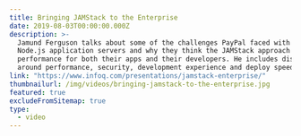 ```yaml
---
title: Bringing JAMStack to the Enterprise
date: 2019-08-03T00:00:00.000Z
description: >-
  Jamund Ferguson talks about some of the challenges PayPal faced with their
  Node.js application servers and why they think the JAMStack approach improves
  performance for both their apps and their developers. He includes discussions
  around performance, security, development experience and deploy speed.
link: "https://www.infoq.com/presentations/jamstack-enterprise/"
thumbnailurl: /img/videos/bringing-jamstack-to-the-enterprise.jpg
featured: true
excludeFromSitemap: true
type:
  - video
---
```

